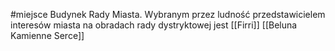 #miejsce
Budynek Rady Miasta. Wybranym przez ludność przedstawicielem interesów miasta na obradach rady dystryktowej jest [[Firri]]
[[Beluna Kamienne Serce]]